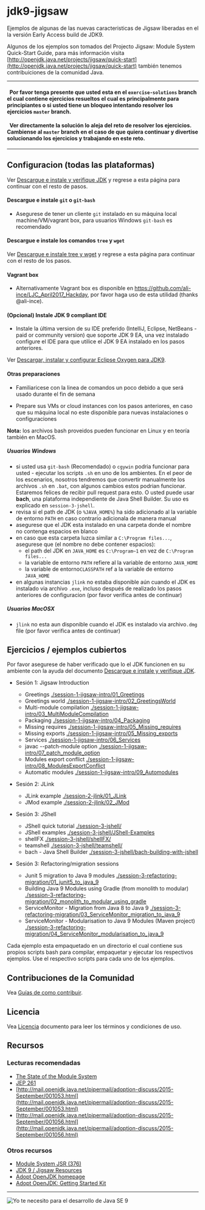 # jdk9-jigsaw

Ejemplos de algunas de las nuevas caracteristicas de Jigsaw liberadas en el la versión Early Access build de JDK9.

Algunos de los ejemplos son tomados del Projecto Jigsaw: Module System Quick-Start Guide, para más información visita [http://openjdk.java.net/projects/jigsaw/quick-start](http://openjdk.java.net/projects/jigsaw/quick-start) también tenemos contribuiciones de la comunidad Java.

___


####   Por favor  tenga presente que usted esta en el `exercise-solutions` branch el cual contiene ejercicios resueltos el cual es principalmente para principiantes o si usted tiene un bloqueo intentando resolver los ejercicios `master` branch.

####   Ver directamente la solución lo aleja del reto de resolver los ejercicios. Cambiense al `master` branch en el caso de que quiera continuar y divertise solucionando los  ejercicios y trabajando en este reto.

___

## Configuracion (todas las plataformas)

Ver [Descargue e instale y verifique JDK](setupAndVerifyJDK.md) y regrese a esta página para continuar con el resto de pasos.
         
#### Descargue e instale `git` o `git-bash`

- Asegurese de tener un cliente `git` instalado en su máquina local machine/VM/vagrant box, para usuarios Windows `git-bash` es recomendado 

#### Descargue e instale los comandos `tree` y `wget`

Ver [Descargue e instale tree y wget](setupTreeAndWget.md) y regrese a esta página para continuar con el resto de los pasos.

#### Vagrant box

- Alternativamente Vagrant box es disponible en https://github.com/ali-ince/LJC_April2017_Hackday, por favor haga uso de esta utilidad (thanks @ali-ince).

#### (Opcional) Instale JDK 9 compliant IDE

- Instale la última version de su IDE preferido (IntelliJ, Eclipse, NetBeans - paid or community version) que soporte JDK 9 EA, una vez instalado configure el IDE para que utilice el JDK 9 EA instalado en los pasos anteriores.

Ver [Descargar, instalar y configurar Eclipse Oxygen para JDK9](../setupEclipseOxygen.md).

#### Otras preparaciones

- Familiaricese con la linea de comandos un poco debido a que será usado durante el fin de semana

- Prepare sus VMs or cloud instances con los pasos anteriores, en caso que su máquina local no este disponible para nuevas instalaciones o configuraciones 

**Nota:** los archivos bash proveidos pueden funcionar en Linux y en teoría también en MacOS.

##### Usuarios Windows

 - si usted usa `git-bash` (Recomendado) o `cgywin` podria funcionar para usted - ejecutar los scripts `.sh` en uno de los ambientes. En el peor de los escenarios, nosotros tendremos que convertir manualmente los archivos `.sh` en `.bat`, con algunos cambios estos podrian funcionar. Estaremos felices de recibir pull request para esto. O usted puede usar **bach**, una plataforma independiente de Java Shell Builder. Su uso es explicado en `session-3-jshell`.
 - revisa si el path de JDK (o `%JAVA_HOME%`) ha sido adicionado al la variable de entorno `PATH` en caso contrario adicionala de manera manual
 - asegurese que el JDK esta instalado en una carpeta donde el nombre no contenga espacios en blanco
 - en caso que esta carpeta luzca similar a `C:\Program files...`, asegurese que (el nombre no debe contener espacios):
    - el path del JDK en `JAVA_HOME` es `C:\Program~1` en vez de `C:\Program files...`
    - la variable de entorno `PATH` refiere al la variable de entorno `JAVA_HOME`
    - la variable de entorno`CLASSPATH` ref a la variable de entorno `JAVA_HOME`
 - en algunas instancias `jlink` no estaba disponible aún cuando el JDK es instalado via archivo `.exe`, incluso después de realizado los pasos anteriores de configuracion (por favor verifica antes de continuar)

##### Usuarios MacOSX
 - `jlink` no esta aun disponible cuando el JDK es instalado via archivo`.dmg` file (por favor verifica antes de continuar)

## Ejercicios / ejemplos cubiertos

Por favor asegurese de haber verificado que lo el JDK funcionen en su ambiente con la ayuda del documento [Descargue e instale y verifique JDK](setupAndVerifyJDK.md). 

- Sesión 1: Jigsaw Introduction
   - Greetings [./session-1-jigsaw-intro/01_Greetings](.././session-1-jigsaw-intro/01_Greetings)
   - Greetings world [./session-1-jigsaw-intro/02_GreetingsWorld](.././session-1-jigsaw-intro/02_GreetingsWorld)
   - Multi-module compilation [./session-1-jigsaw-intro/03_MultiModuleCompilation](.././session-1-jigsaw-intro/03_MultiModuleCompilation)
   - Packaging [./session-1-jigsaw-intro/04_Packaging](.././session-1-jigsaw-intro/04_Packaging)
   - Missing requires [./session-1-jigsaw-intro/05_Missing_requires](.././session-1-jigsaw-intro/05_Missing_requires)
   - Missing exports [./session-1-jigsaw-intro/05_Missing_exports](.././session-1-jigsaw-intro/05_Missing_exports)
   - Services [./session-1-jigsaw-intro/06_Services](.././session-1-jigsaw-intro/06_Services)
   - javac --patch-module option [./session-1-jigsaw-intro/07_patch_module_option](../session-1-jigsaw-intro/07_patch_module_option)
   - Modules export conflict [./session-1-jigsaw-intro/08_ModulesExportConflict](../session-1-jigsaw-intro/08_ModulesExportConflict)
   - Automatic modules [./session-1-jigsaw-intro/09_Automodules](../session-1-jigsaw-intro/09_Automodules)

- Sesión 2: JLink
   - JLink example [./session-2-jlink/01_JLink](../session-2-jlink/01_JLink)
   - JMod example [./session-2-jlink/02_JMod](../session-2-jlink/02_JMod) 

- Sesión 3: JShell
   - JShell quick tutorial [./session-3-jshell/](.././session-3-jshell/)
   - JShell examples [./session-3-jshell/JShell-Examples](.././session-3-jshell/JShell-Examples)
   - shellFX [./session-3-jshell/shellFX/](.././session-3-jshell/shellFX/)
   - teamshell [./session-3-jshell/teamshell/](.././session-3-jshell/teamshell/)
   - bach - Java Shell Builder [./session-3-jshell/bach-building-with-jshell](.././session-3-jshell/bach-building-with-jshell)
   
- Sesión 3: Refactoring/migration sessions
   - Junit 5 migration to Java 9 modules [./session-3-refactoring-migration/01_junit5_to_java_9](../session-3-refactoring-migration/01_junit5_to_java_9)
   - Building Java 9 Modules using Gradle (from monolith to modular) [./session-3-refactoring-migration/02_monolith_to_modular_using_gradle](../session-3-refactoring-migration/02_monolith_to_modular_using_gradle)
   - ServiceMonitor - Migration from Java 8 to Java 9 [./session-3-refactoring-migration/03_ServiceMonitor_migration_to_java_9](../session-3-refactoring-migration/03_ServiceMonitor_migration_to_java_9)
   - ServiceMonitor - Modularisation to Java 9 Modules (Maven project) [./session-3-refactoring-migration/04_ServiceMonitor_modularisation_to_java_9](../session-3-refactoring-migration/04_ServiceMonitor_modularisation_to_java_9)
        
Cada ejemplo esta empaquetado en un directorio el cual contiene sus propios scripts bash para compilar, empaquetar y ejecutar los respectivos ejemplos. Use el respectivo scripts para cada uno de los ejemplos.

## Contribuciones de la Comunidad

Vea [Guías de como contribuir](../CONTRIBUTING.md).

## Licencia

Vea [Licencia](../LICENSE) documento para leer los términos y condiciones de uso.

## Recursos

### Lecturas recomendadas
- [The State of the Module System](http://openjdk.java.net/projects/jigsaw/spec/sotms/)
- [JEP 261](http://openjdk.java.net/jeps/261)
- [http://mail.openjdk.java.net/pipermail/adoption-discuss/2015-September/001053.html](http://mail.openjdk.java.net/pipermail/adoption-discuss/2015-September/001053.html) <br/>
- [http://mail.openjdk.java.net/pipermail/adoption-discuss/2015-September/001056.html](http://mail.openjdk.java.net/pipermail/adoption-discuss/2015-September/001056.html)

### Otros recursos
- [Module System JSR (376)](https://www.jcp.org/en/jsr/detail?id=376)
- [JDK 9 / Jigsaw Resources](./Java-9-Resources.md)
- [Adopt OpenJDK homepage](https://adoptopenjdk.java.net/)
- [Adopt OpenJDK: Getting Started Kit](http://bit.ly/1NUkPWw)

---

![Yo te necesito para el desarrollo de Java SE 9](../I-need-you-for-Java-SE-9-development.png "Yo te necesito para el desarrollo de Java SE 9")
